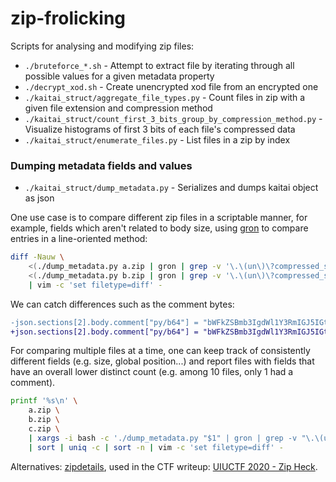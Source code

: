 # zip-frolicking

Scripts for analysing and modifying zip files:

- `./bruteforce_*.sh` - Attempt to extract file by iterating through all possible values for a given metadata property
- `./decrypt_xod.sh` - Create unencrypted xod file from an encrypted one
- `./kaitai_struct/aggregate_file_types.py` - Count files in zip with a given file extension and compression method
- `./kaitai_struct/count_first_3_bits_group_by_compression_method.py` - Visualize histograms of first 3 bits of each file's compressed data
- `./kaitai_struct/enumerate_files.py` - List files in a zip by index

### Dumping metadata fields and values

- `./kaitai_struct/dump_metadata.py` - Serializes and dumps kaitai object as json

One use case is to compare different zip files in a scriptable manner, for example, fields which aren't related to body size, using [gron](https://github.com/tomnomnom/gron) to compare entries in a line-oriented method:

```bash
diff -Nauw \
    <(./dump_metadata.py a.zip | gron | grep -v '\.\(un\)\?compressed_size') \
    <(./dump_metadata.py b.zip | gron | grep -v '\.\(un\)\?compressed_size') \
    | vim -c 'set filetype=diff' -
```

We can catch differences such as the comment bytes:

```diff
-json.sections[2].body.comment["py/b64"] = "bWFkZSBmb3IgdWl1Y3RmIGJ5IGt1aWxpbgAAAAAAAAA=";
+json.sections[2].body.comment["py/b64"] = "bWFkZSBmb3IgdWl1Y3RmIGJ5IGt1aWxpbiA6IF+kE0M=";
```

For comparing multiple files at a time, one can keep track of consistently different fields (e.g. size, global position...) and report files with fields that have an overall lower distinct count (e.g. among 10 files, only 1 had a comment).

```bash
printf '%s\n' \
    a.zip \
    b.zip \
    c.zip \
    | xargs -i bash -c './dump_metadata.py "$1" | gron | grep -v "\.\(un\)\?compressed_size"' _ {} \ 
    | sort | uniq -c | sort -n | vim -c 'set filetype=diff' -
```

Alternatives: [zipdetails](https://metacpan.org/pod/distribution/IO-Compress/bin/zipdetails), used in the CTF writeup: [UIUCTF 2020 - Zip Heck](https://ptomerty.xyz/writeups/2020-07-19-uiuctf-zip-heck/).
